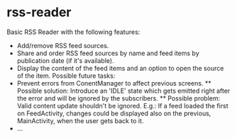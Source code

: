 # rss-reader

Basic RSS Reader with the following features:
* Add/remove RSS feed sources.
* Share and order RSS feed sources by name and feed items by publication date (if it's available).
* Display the content of the feed items and an option to open the source of the item.
Possible future tasks:
* Prevent errors from ConentManager to affect previous screens.
** Possible solution: Introduce an 'IDLE' state which gets emitted right after the error and will be ignored by the subscribers.
** Possible problem: Valid content update shouldn't be ignored. E.g.: If a feed loaded the first on FeedActivity, changes could be displayed also on the previous, MainActivity, when the user gets back to it.
* ...

